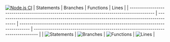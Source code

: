 [![Node.js CI](https://github.com/iyaremye-faustin/montechApp/actions/workflows/node.js.yml/badge.svg)](https://github.com/iyaremye-faustin/montechApp/actions/workflows/node.js.yml)
| Statements                                                                                 | Branches                                                                               | Functions                                                                           | Lines                                                                            |
| ------------------------------------------------------------------------------------------ | -------------------------------------------------------------------------------------- | ----------------------------------------------------------------------------------- | -------------------------------------------------------------------------------- |
| ![Statements](https://img.shields.io/badge/statements-32.48%25-red.svg?style=flat) | ![Branches](https://img.shields.io/badge/branches-2.45%25-red.svg?style=flat) | ![Functions](https://img.shields.io/badge/functions-5.17%25-red.svg?style=flat) | ![Lines](https://img.shields.io/badge/lines-32.48%25-red.svg?style=flat) |